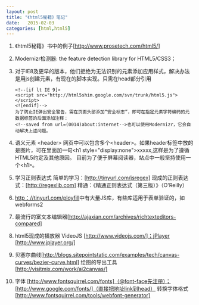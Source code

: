 ```yaml
---
layout: post
title: "《html5秘籍》笔记"
date:   2015-02-03
categories: [html,html5]
---
```

1. 《html5秘籍》书中的例子[http://www.prosetech.com/html5/]

2.  Modernizr检测器: the feature detection library for HTML5/CSS3；

3.  对于IE8及更早的版本，他们拒绝为无法识别的元素添加应用样式，解决办法是用js创建元素，有现在的脚本实现。只需在head部分引用
        
        <!--[if lt IE 9]>
        <script src="http://html5shim.google.com/svn/trunk/html5.js"></script>
        <![endif]-->
        为了防止IE弹出安全警告，需在页面头部添加“安全标志”，即可在指定元素字符编码的元数据标签的后面添加注释：
        <!--saved from url=(0014)about:internet-->也可以使用Modernizr，它会自动解决上述问题。

4. 语义元素
\<header> 网页中可以包含多个\<header>。如果header标签中放的是图片，可在里面加一句\<h1 style="display:none">xxxxx</h1>,这样是为了遵循HTML5约定及其他原因。
目前为了便于屏幕阅读器，站点中一般坚持使用一个\<h1>。

5. 学习正则表达式 
简单的学习：[http://tinyurl.com/jsregex]
现成的正则表达式：[http://regexlib.com]
精通：《精通正则表达式（第三版）》（O'Reilly）

6. [http：//tinyurl.com/ployfill]中有大量JS库，有些库适用于表单验证的，如webforms2

7. 最流行的富文本编辑器[http://ajaxian.com/archives/richtexteditors-compared]

8. html5现成的播放器  VideoJS [http://www.videojs.com/]；jPlayer [http://www.jplayer.org/]

9. 贝塞尔曲线[http://blogs.sitepointstatic.com/examples/tech/canvas-curves/bezier-curve.html]
绘图的导出工具[http://visitmix.com/work/ai2canvas/]

10. 字体 [http://www.fontsquirrel.com/fonts]（@font-face先注册）；[http://www.google.com/fonts/]（直接把地址link到head）
转换字体格式[http://www.fontsquirrel.com/tools/webfont-generator]

[http：//tinyurl.com/ployfill]:http：//tinyurl.com/ployfill
[http://www.prosetech.com/html5/]:http://www.prosetech.com/html5/
[http://tinyurl.com/jsregex]:http://tinyurl.com/jsregex
[http://regexlib.com]:http://regexlib.com
[http：//tinyurl.com/ployfill]:http：//tinyurl.com/ployfill
[http://www.videojs.com/]:http://www.videojs.com/
[http://www.jplayer.org/]:http://www.jplayer.org/
[http://blogs.sitepointstatic.com/examples/tech/canvas-curves/bezier-curve.html]:http://blogs.sitepointstatic.com/examples/tech/canvas-curves/bezier-curve.html
[http://www.fontsquirrel.com/fonts]:http://www.fontsquirrel.com/fonts
[http://www.google.com/fonts/]:http://www.google.com/fonts/
[http://www.fontsquirrel.com/tools/webfont-generator]:http://www.fontsquirrel.com/tools/webfont-generator
[http://ajaxian.com/archives/richtexteditors-compared]:http://ajaxian.com/archives/richtexteditors-compared